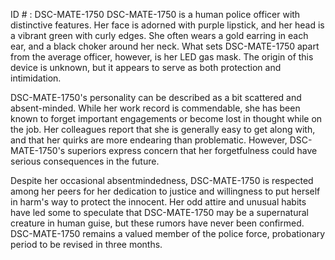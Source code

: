 ID # : DSC-MATE-1750
DSC-MATE-1750 is a human police officer with distinctive features. Her face is adorned with purple lipstick, and her head is a vibrant green with curly edges. She often wears a gold earring in each ear, and a black choker around her neck. What sets DSC-MATE-1750 apart from the average officer, however, is her LED gas mask. The origin of this device is unknown, but it appears to serve as both protection and intimidation.

DSC-MATE-1750's personality can be described as a bit scattered and absent-minded. While her work record is commendable, she has been known to forget important engagements or become lost in thought while on the job. Her colleagues report that she is generally easy to get along with, and that her quirks are more endearing than problematic. However, DSC-MATE-1750's superiors express concern that her forgetfulness could have serious consequences in the future.

Despite her occasional absentmindedness, DSC-MATE-1750 is respected among her peers for her dedication to justice and willingness to put herself in harm's way to protect the innocent. Her odd attire and unusual habits have led some to speculate that DSC-MATE-1750 may be a supernatural creature in human guise, but these rumors have never been confirmed. DSC-MATE-1750 remains a valued member of the police force, probationary period to be revised in three months.